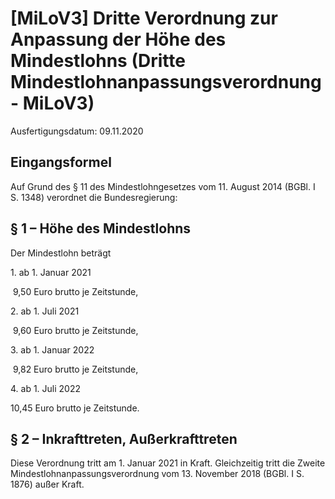 # [MiLoV3] Dritte Verordnung zur Anpassung der Höhe des Mindestlohns  (Dritte Mindestlohnanpassungsverordnung - MiLoV3)

Ausfertigungsdatum: 09.11.2020

 

## Eingangsformel

Auf Grund des § 11 des Mindestlohngesetzes vom 11. August 2014 (BGBl. I S. 1348) verordnet die Bundesregierung:


## § 1 – Höhe des Mindestlohns

Der Mindestlohn beträgt

1. ab 1. Januar 2021

 9,50 Euro brutto je Zeitstunde,

2. ab 1. Juli 2021

 9,60 Euro brutto je Zeitstunde,

3. ab 1. Januar 2022

 9,82 Euro brutto je Zeitstunde,

4. ab 1. Juli 2022

10,45 Euro brutto je Zeitstunde.


## § 2 – Inkrafttreten, Außerkrafttreten

Diese Verordnung tritt am 1. Januar 2021 in Kraft. Gleichzeitig tritt die Zweite Mindestlohnanpassungsverordnung vom 13. November 2018 (BGBl. I S. 1876) außer Kraft.
